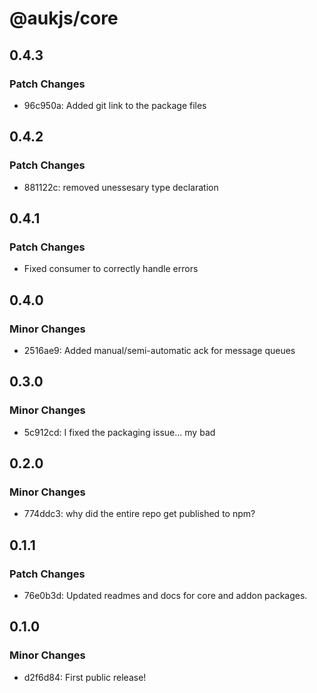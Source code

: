 # @aukjs/core

## 0.4.3

### Patch Changes

- 96c950a: Added git link to the package files

## 0.4.2

### Patch Changes

- 881122c: removed unessesary type declaration

## 0.4.1

### Patch Changes

- Fixed consumer to correctly handle errors

## 0.4.0

### Minor Changes

- 2516ae9: Added manual/semi-automatic ack for message queues

## 0.3.0

### Minor Changes

- 5c912cd: I fixed the packaging issue... my bad

## 0.2.0

### Minor Changes

- 774ddc3: why did the entire repo get published to npm?

## 0.1.1

### Patch Changes

- 76e0b3d: Updated readmes and docs for core and addon packages.

## 0.1.0

### Minor Changes

- d2f6d84: First public release!
